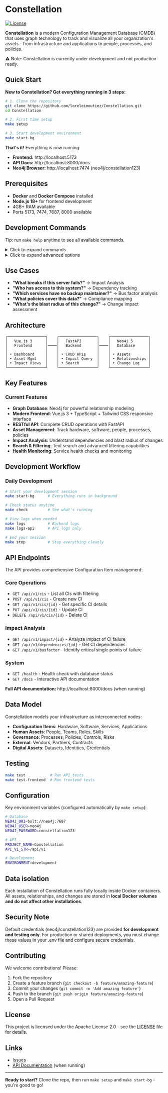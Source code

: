 # Constellation

[![License](https://img.shields.io/badge/License-Apache%202.0-blue.svg)](https://opensource.org/licenses/Apache-2.0)

**Constellation** is a modern Configuration Management Database (CMDB) that uses graph technology to track and visualize all your organization's assets - from infrastructure and applications to people, processes, and policies.

⚠️ Note: Constellation is currently under development and not production-ready.

## Quick Start

**New to Constellation? Get everything running in 3 steps:**

```bash
# 1. Clone the repository
git clone https://github.com/loreleimoutiez/Constellation.git
cd Constellation

# 2. First time setup
make setup

# 3. Start development environment  
make start-bg
```

**That's it!** Everything is now running:
- **Frontend:** http://localhost:5173
- **API Docs:** http://localhost:8000/docs  
- **Neo4j Browser:** http://localhost:7474 (neo4j/constellation123)

## Prerequisites

- **Docker** and **Docker Compose** installed
- **Node.js 18+** for frontend development
- 4GB+ RAM available
- Ports 5173, 7474, 7687, 8000 available

## Development Commands

Tip: run `make help` anytime to see all available commands.

<details>
<summary>Click to expand commands</summary>
  
| Command | Description |
|---------|-------------|
| `make setup` | **First-time setup** (new developers) |
| `make start` | **Start development** (shows frontend logs) |
| `make start-bg` | **Start in background** (frees terminal) |
| `make stop` | **Stop everything** |
| `make restart` | **Restart all services** |
| `make check` | **Check status** of all services |
| `make logs` | **View logs** from all services |

</details>
<details>
<summary>Click to expand advanced options</summary>

| Command | Description |
|---------|-------------|
| `make build` | Rebuild Docker containers |
| `make clean` | Clean up containers and volumes |
| `make reset` | Complete reset (clean + build + setup) |
| `make shell-api` | Shell access to API container |
| `make test` | Run API tests |
| `make test-frontend` | Run frontend tests |
| `make sample-data` | Load sample CMDB data |
| `make db-reset` | Reset database (DELETES ALL DATA) |
| `make demo` | Start everything in containers (demo mode) |

</details>

## Use Cases

- **"What breaks if this server fails?"** → Impact Analysis
- **"Who has access to this system?"** → Dependency tracking  
- **"Which services have no backup maintainer?"** → Bus factor analysis
- **"What policies cover this data?"** → Compliance mapping
- **"What's the blast radius of this change?"** → Change impact assessment

## Architecture

```
┌─────────────────┐    ┌─────────────────┐    ┌─────────────────┐
│   Vue.js 3      │    │   FastAPI       │    │   Neo4j 5       │
│   Frontend      │────│   Backend       │────│   Database      │
│                 │    │                 │    │                 │
│ • Dashboard     │    │ • CRUD APIs     │    │ • Assets        │
│ • Asset Mgmt    │    │ • Impact Query  │    │ • Relationships │
│ • Impact Views  │    │ • Search        │    │ • Change Log    │
└─────────────────┘    └─────────────────┘    └─────────────────┘
```

## Key Features

### Current Features
- **Graph Database**: Neo4j for powerful relationship modeling
- **Modern Frontend**: Vue.js 3 + TypeScript + Tailwind CSS responsive interface
- **RESTful API**: Complete CRUD operations with FastAPI
- **Asset Management**: Track hardware, software, people, processes, policies
- **Impact Analysis**: Understand dependencies and blast radius of changes
- **Search & Filtering**: Text search and advanced filtering capabilities
- **Health Monitoring**: Service health checks and monitoring

## Development Workflow

### Daily Development
```bash
# Start your development session
make start-bg      # Everything runs in background

# Check status anytime
make check         # See what's running

# View logs when needed
make logs          # Backend logs
make logs-api      # API logs only

# End your session
make stop          # Stop everything cleanly
```

## API Endpoints

The API provides comprehensive Configuration Item management:

### Core Operations
- `GET /api/v1/cis` - List all CIs with filtering
- `POST /api/v1/cis` - Create new CI
- `GET /api/v1/cis/{id}` - Get specific CI details
- `PUT /api/v1/cis/{id}` - Update CI
- `DELETE /api/v1/cis/{id}` - Delete CI

### Impact Analysis
- `GET /api/v1/impact/{id}` - Analyze impact of CI failure
- `GET /api/v1/dependencies/{id}` - Get CI dependencies
- `GET /api/v1/busfactor` - Identify critical single points of failure

### System
- `GET /health` - Health check with database status
- `GET /docs` - Interactive API documentation

**Full API documentation:** http://localhost:8000/docs (when running)

## Data Model

Constellation models your infrastructure as interconnected nodes:

- **Configuration Items**: Hardware, Software, Services, Applications
- **Human Assets**: People, Teams, Roles, Skills  
- **Governance**: Processes, Policies, Controls, Risks
- **External**: Vendors, Partners, Contracts
- **Digital Assets**: Datasets, Identities, Credentials

## Testing

```bash
make test           # Run API tests
make test-frontend  # Run frontend tests
```

## Configuration

Key environment variables (configured automatically by `make setup`):

```bash
# Database
NEO4J_URI=bolt://neo4j:7687
NEO4J_USER=neo4j
NEO4J_PASSWORD=constellation123

# API
PROJECT_NAME=Constellation
API_V1_STR=/api/v1

# Development
ENVIRONMENT=development
```

## Data isolation
Each installation of Constellation runs fully locally inside Docker containers.
All assets, relationships, and changes are stored in **local Docker volumes and do not affect other installations**.

## Security Note
Default credentials (neo4j/constellation123) are provided **for development and testing only**.
For production or shared deployments, you must change these values in your .env file and configure secure credentials.

## Contributing

We welcome contributions! Please:

1. Fork the repository
2. Create a feature branch (`git checkout -b feature/amazing-feature`)
3. Commit your changes (`git commit -m 'Add amazing feature'`)
4. Push to the branch (`git push origin feature/amazing-feature`)
5. Open a Pull Request

## License

This project is licensed under the Apache License 2.0 - see the [LICENSE](LICENSE) file for details.

## Links

- [Issues](https://github.com/loreleimoutiez/Constellation/issues)
- [API Documentation](http://localhost:8000/docs) (when running)

---

**Ready to start?** Clone the repo, then run `make setup` and `make start-bg` - you're good to go!
